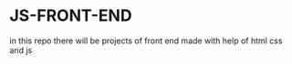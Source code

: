 # JS-FRONT-END

in this repo there will be projects of front end made with help of html css and js 
